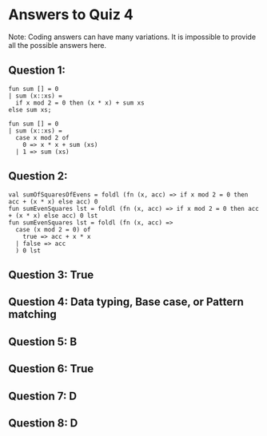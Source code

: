 # Answers to Quiz 4

Note: Coding answers can have many variations.  It is impossible to provide all the possible answers
here.

## Question 1:
    fun sum [] = 0
    | sum (x::xs) =
      if x mod 2 = 0 then (x * x) + sum xs
    else sum xs;

    fun sum [] = 0
    | sum (x::xs) =
      case x mod 2 of
        0 => x * x + sum (xs)
      | 1 => sum (xs)

## Question 2:
    val sumOfSquaresOfEvens = foldl (fn (x, acc) => if x mod 2 = 0 then acc + (x * x) else acc) 0
    fun sumEvenSquares lst = foldl (fn (x, acc) => if x mod 2 = 0 then acc + (x * x) else acc) 0 lst
    fun sumEvenSquares lst = foldl (fn (x, acc) => 
      case (x mod 2 = 0) of
        true => acc + x * x
      | false => acc
      ) 0 lst
  
## Question 3: True  

## Question 4: Data typing, Base case, or Pattern matching  

## Question 5: B  

## Question 6: True  

## Question 7: D  

## Question 8: D  